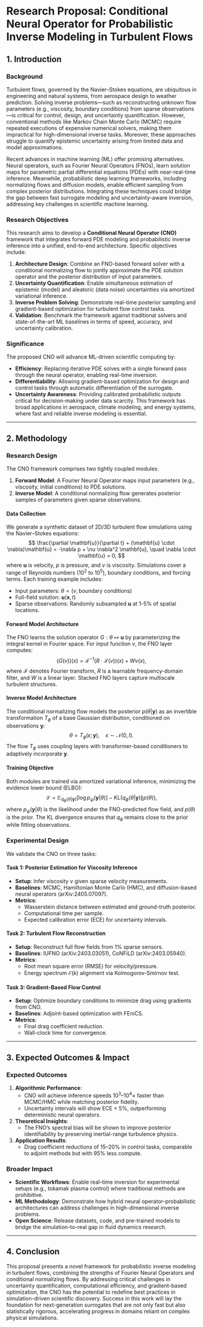 # Research Proposal: Conditional Neural Operator for Probabilistic Inverse Modeling in Turbulent Flows

## 1. Introduction

### Background
Turbulent flows, governed by the Navier–Stokes equations, are ubiquitous in engineering and natural systems, from aerospace design to weather prediction. Solving inverse problems—such as reconstructing unknown flow parameters (e.g., viscosity, boundary conditions) from sparse observations—is critical for control, design, and uncertainty quantification. However, conventional methods like Markov Chain Monte Carlo (MCMC) require repeated executions of expensive numerical solvers, making them impractical for high-dimensional inverse tasks. Moreover, these approaches struggle to quantify epistemic uncertainty arising from limited data and model approximations.

Recent advances in machine learning (ML) offer promising alternatives. Neural operators, such as Fourier Neural Operators (FNOs), learn solution maps for parametric partial differential equations (PDEs) with near-real-time inference. Meanwhile, probabilistic deep learning frameworks, including normalizing flows and diffusion models, enable efficient sampling from complex posterior distributions. Integrating these techniques could bridge the gap between fast surrogate modeling and uncertainty-aware inversion, addressing key challenges in scientific machine learning.

### Research Objectives
This research aims to develop a **Conditional Neural Operator (CNO)** framework that integrates forward PDE modeling and probabilistic inverse inference into a unified, end-to-end architecture. Specific objectives include:
1. **Architecture Design**: Combine an FNO-based forward solver with a conditional normalizing flow to jointly approximate the PDE solution operator and the posterior distribution of input parameters.
2. **Uncertainty Quantification**: Enable simultaneous estimation of epistemic (model) and aleatoric (data noise) uncertainties via amortized variational inference.
3. **Inverse Problem Solving**: Demonstrate real-time posterior sampling and gradient-based optimization for turbulent flow control tasks.
4. **Validation**: Benchmark the framework against traditional solvers and state-of-the-art ML baselines in terms of speed, accuracy, and uncertainty calibration.

### Significance
The proposed CNO will advance ML-driven scientific computing by:
- **Efficiency**: Replacing iterative PDE solves with a single forward pass through the neural operator, enabling real-time inversion.
- **Differentiability**: Allowing gradient-based optimization for design and control tasks through automatic differentiation of the surrogate.
- **Uncertainty Awareness**: Providing calibrated probabilistic outputs critical for decision-making under data scarcity.
This framework has broad applications in aerospace, climate modeling, and energy systems, where fast and reliable inverse modeling is essential.

---

## 2. Methodology

### Research Design
The CNO framework comprises two tightly coupled modules: 
1. **Forward Model**: A Fourier Neural Operator maps input parameters (e.g., viscosity, initial conditions) to PDE solutions.
2. **Inverse Model**: A conditional normalizing flow generates posterior samples of parameters given sparse observations.

#### Data Collection
We generate a synthetic dataset of 2D/3D turbulent flow simulations using the Navier–Stokes equations:
$$
\frac{\partial \mathbf{u}}{\partial t} + (\mathbf{u} \cdot \nabla)\mathbf{u} = -\nabla p + \nu \nabla^2 \mathbf{u}, \quad \nabla \cdot \mathbf{u} = 0,
$$
where $\mathbf{u}$ is velocity, $p$ is pressure, and $\nu$ is viscosity. Simulations cover a range of Reynolds numbers ($10^2$ to $10^5$), boundary conditions, and forcing terms. Each training example includes:
- Input parameters: $\theta = (\nu, \text{boundary conditions})$
- Full-field solution: $\mathbf{u}(\mathbf{x}, t)$
- Sparse observations: Randomly subsampled $\mathbf{u}$ at 1-5% of spatial locations.

#### Forward Model Architecture
The FNO learns the solution operator $G: \theta \mapsto \mathbf{u}$ by parameterizing the integral kernel in Fourier space. For input function $v$, the FNO layer computes:
$$
(G(v))(x) = \mathcal{F}^{-1}\left(R \cdot \mathcal{F}(v)\right)(x) + Wv(x),
$$
where $\mathcal{F}$ denotes Fourier transform, $R$ is a learnable frequency-domain filter, and $W$ is a linear layer. Stacked FNO layers capture multiscale turbulent structures.

#### Inverse Model Architecture
The conditional normalizing flow models the posterior $p(\theta | \mathbf{y})$ as an invertible transformation $T_\phi$ of a base Gaussian distribution, conditioned on observations $\mathbf{y}$:
$$
\theta = T_\phi(\epsilon; \mathbf{y}), \quad \epsilon \sim \mathcal{N}(0, I).
$$
The flow $T_\phi$ uses coupling layers with transformer-based conditioners to adaptively incorporate $\mathbf{y}$.

#### Training Objective
Both modules are trained via amortized variational inference, minimizing the evidence lower bound (ELBO):
$$
\mathcal{L} = \mathbb{E}_{q_\phi(\theta|\mathbf{y})}\left[ \log p_\psi(\mathbf{y}|\theta) \right] - \text{KL}\left(q_\phi(\theta|\mathbf{y}) \| p(\theta)\right),
$$
where $p_\psi(\mathbf{y}|\theta)$ is the likelihood under the FNO-predicted flow field, and $p(\theta)$ is the prior. The KL divergence ensures that $q_\phi$ remains close to the prior while fitting observations.

### Experimental Design
We validate the CNO on three tasks:

#### Task 1: Posterior Estimation for Viscosity Inference
- **Setup**: Infer viscosity $\nu$ given sparse velocity measurements.
- **Baselines**: MCMC, Hamiltonian Monte Carlo (HMC), and diffusion-based neural operators (arXiv:2405.07097).
- **Metrics**: 
  - Wasserstein distance between estimated and ground-truth posterior.
  - Computational time per sample.
  - Expected calibration error (ECE) for uncertainty intervals.

#### Task 2: Turbulent Flow Reconstruction
- **Setup**: Reconstruct full flow fields from 1% sparse sensors.
- **Baselines**: IUFNO (arXiv:2403.03051), CoNFiLD (arXiv:2403.05940).
- **Metrics**:
  - Root mean square error (RMSE) for velocity/pressure.
  - Energy spectrum $\mathcal{E}(k)$ alignment via Kolmogorov-Smirnov test.

#### Task 3: Gradient-Based Flow Control
- **Setup**: Optimize boundary conditions to minimize drag using gradients from CNO.
- **Baselines**: Adjoint-based optimization with FEniCS.
- **Metrics**:
  - Final drag coefficient reduction.
  - Wall-clock time for convergence.

---

## 3. Expected Outcomes & Impact

### Expected Outcomes
1. **Algorithmic Performance**: 
   - CNO will achieve inference speeds $10^3$–$10^4\times$ faster than MCMC/HMC while matching posterior fidelity.
   - Uncertainty intervals will show ECE < 5%, outperforming deterministic neural operators.
2. **Theoretical Insights**: 
   - The FNO’s spectral bias will be shown to improve posterior identifiability by preserving inertial-range turbulence physics.
3. **Application Results**:
   - Drag coefficient reductions of 15–20% in control tasks, comparable to adjoint methods but with 95% less compute.

### Broader Impact
- **Scientific Workflows**: Enable real-time inversion for experimental setups (e.g., tokamak plasma control) where traditional methods are prohibitive.
- **ML Methodology**: Demonstrate how hybrid neural operator-probabilistic architectures can address challenges in high-dimensional inverse problems.
- **Open Science**: Release datasets, code, and pre-trained models to bridge the simulation-to-real gap in fluid dynamics research.

---

## 4. Conclusion
This proposal presents a novel framework for probabilistic inverse modeling in turbulent flows, combining the strengths of Fourier Neural Operators and conditional normalizing flows. By addressing critical challenges in uncertainty quantification, computational efficiency, and gradient-based optimization, the CNO has the potential to redefine best practices in simulation-driven scientific discovery. Success in this work will lay the foundation for next-generation surrogates that are not only fast but also statistically rigorous, accelerating progress in domains reliant on complex physical simulations.
